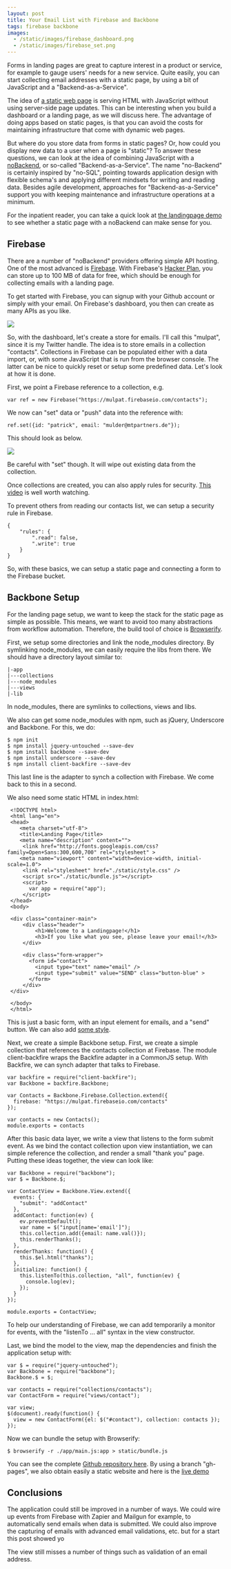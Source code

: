 ```yaml
---
layout: post
title: Your Email List with Firebase and Backbone
tags: firebase backbone
images:
  - /static/images/firebase_dashboard.png
  - /static/images/firebase_set.png
---
```


Forms in landing pages are great to capture interest in a product or service, for example to gauge users' needs for a new service. Quite easily, you can start collecting email addresses with a static page, by using a bit of JavaScript and a "Backend-as-a-Service".

The idea of [a static web page](http://en.wikipedia.org/wiki/Static_web_page) is serving HTML with JavaScript without using server-side page updates. This can be interesting when you build a dashboard or a landing page, as we will discuss here. The advantage of doing apps based on static pages, is that you can avoid the costs for maintaining infrastructure that come with dynamic web pages.

But where do you store data from forms in static pages? Or, how could you display new data to a user when a page is "static"? To answer these questions, we can look at the idea of combining JavaScript with a [noBackend](http://nobackend.org/), or so-called "Backend-as-a-Service". The name "no-Backend" is certainly inspired by "no-SQL", pointing towards application design with flexible schema's and applying different mindsets for writing and reading data. Besides agile development, approaches for "Backend-as-a-Service" support you with keeping maintenance and infrastructure operations at a minimum.

For the inpatient reader, you can take a quick look at [the landingpage demo](http://thinkingonthinking.com/landingpage) to see whether a static page with a noBackend can make sense for you.

## Firebase

There are a number of "noBackend" providers offering simple API hosting. One of the most advanced is [Firebase](https://www.firebase.com/). With Firebase's [Hacker Plan](https://www.firebase.com/pricing.html), you can store up to 100 MB of data for free, which should be enough for collecting emails with a landing page.

To get started with Firebase, you can signup with your Github account or simply with your email. On Firebase's dashboard, you then can create as many APIs as you like.

<img src="{{page.images[0]}}">

So, with the dashboard, let's create a store for emails. I'll call this "mulpat", since it is my Twitter handle. The idea is to store emails in a collection "contacts". Collections in Firebase can be populated either with a data import, or, with some JavaScript that is run from the browser console. The latter can be nice to quickly reset or setup some predefined data. Let's look at how it is done.

First, we point a Firebase reference to a collection, e.g.

    var ref = new Firebase("https://mulpat.firebaseio.com/contacts");

We now can "set" data or "push" data into the reference with:

    ref.set({id: "patrick", email: "mulder@mtpartners.de"});

This should look as below.

<img src="{{page.images[1]}}">

Be careful with "set" though. It will wipe out existing data from the collection.

Once collections are created, you can also apply rules for security. [This video](https://www.youtube.com/watch?v=IGlzbmnAlRQ) is well worth watching.

To prevent others from reading our contacts list, we can setup a security rule in Firebase. 

    {
        "rules": {
            ".read": false,
            ".write": true
        }
    }

So, with these basics, we can setup a static page and connecting a form to the Firebase bucket.

## Backbone Setup

For the landing page setup, we want to keep the stack for the static page as simple as possible. This means, we want to avoid too many abstractions from workflow automation. Therefore, the build tool of choice is [Browserify](http://thinkingonthinking.com/unix-in-the-browser/).

First, we setup some directories and link the node_modules directory. By symlinking node_modules, we can easily require the libs from there. We should have a directory layout similar to:

    |-app
    |---collections
    |---node_modules
    |---views
    |-lib

In node_modules, there are symlinks to collections, views and libs.

We also can get some node_modules with npm, such as jQuery, Underscore and Backbone. For this, we do:

    $ npm init
    $ npm install jquery-untouched --save-dev
    $ npm install backbone --save-dev
    $ npm install underscore --save-dev
    $ npm install client-backfire --save-dev

This last line is the adapter to synch a collection with Firebase. We come back to this in a second.

We also need some static HTML in index.html:

     <!DOCTYPE html>
     <html lang="en">
     <head>
     	<meta charset="utf-8">
     	<title>Landing Page</title>
     	<meta name="description" content="">
         <link href="http://fonts.googleapis.com/css?family=Open+Sans:300,600,700" rel="stylesheet" >
     	<meta name="viewport" content="width=device-width, initial-scale=1.0">
         <link rel="stylesheet" href="./static/style.css" />
         <script src="./static/bundle.js"></script>
         <script>
           var app = require("app");
         </script>
     </head>
     <body>
     
     <div class="container-main">
         <div class="header">
             <h1>Welcome to a Landingpage!</h1>
             <h3>If you like what you see, please leave your email!</h3>
         </div>
     
         <div class="form-wrapper">
           <form id="contact">
             <input type="text" name="email" />
             <input type="submit" value="SEND" class="button-blue" >
           </form>
         </div>
     </div>
     
     </body>
     </html>

This is just a basic form, with an input element for emails, and a "send" button. We can also add [some style](http://codepen.io/rexkirby/pen/Fdnlz).

Next, we create a simple Backbone setup. First, we create a simple collection that references the contacts collection at Firebase. The module client-backfire wraps the Backfire adapter in a CommonJS setup. With Backfire, we can synch adapter that talks to Firebase.

    var backfire = require("client-backfire");
    var Backbone = backfire.Backbone;
    
    var Contacts = Backbone.Firebase.Collection.extend({
      firebase: "https://mulpat.firebaseio.com/contacts"
    });
    
    var contacts = new Contacts();
    module.exports = contacts

After this basic data layer, we write a view that listens to the form submit event. As we bind the contact collection upon view instantiation, we can simple reference the collection, and render a small "thank you" page. Putting these ideas together, the view can look like:

    var Backbone = require("backbone");
    var $ = Backbone.$;
    
    var ContactView = Backbone.View.extend({
      events: {
        "submit": "addContact"
      },
      addContact: function(ev) {
        ev.preventDefault();
        var name = $("input[name='email']");
        this.collection.add({email: name.val()});
        this.renderThanks();
      },
      renderThanks: function() {
        this.$el.html("thanks");
      },
      initialize: function() {
        this.listenTo(this.collection, "all", function(ev) {
          console.log(ev);
        });
      }
    });

    module.exports = ContactView;

To help our understanding of Firebase, we can add temporarily a monitor for events, with the "listenTo ... all" syntax in the view constructor.

Last, we bind the model to the view, map the dependencies and finish the application setup with: 

    var $ = require("jquery-untouched");
    var Backbone = require("backbone");
    Backbone.$ = $;
    
    var contacts = require("collections/contacts");
    var ContactForm = require("views/contact");
    
    var view;
    $(document).ready(function() {
      view = new ContactForm({el: $("#contact"), collection: contacts });
    });

Now we can bundle the setup with Browserify:

    $ browserify -r ./app/main.js:app > static/bundle.js

You can see the complete [Github repository here](https://github.com/mulderp/landingpage). By using a branch "gh-pages", we also obtain easily a static website and here is the [live demo](http://thinkingonthinking.com/landingpage/)

## Conclusions

The application could still be improved in a number of ways. We could wire up events from Firebase with Zapier and Mailgun for example, to automatically send emails when data is submitted. We could also improve the capturing of emails with advanced email validations, etc. but for a start this post showed yo

The view still misses a number of things such as validation of an email address.



